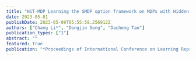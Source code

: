 ```yaml
---
title: "HiT-MDP Learning the SMDP option framework on MDPs with Hidden Temporal Variables"
date: 2023-05-01
publishDate: 2023-05-09T05:55:58.256912Z
authors: ["Chang Li*", "Dongjin Song", "Dacheng Tao"]
publication_types: ["1"]
abstract: ""
featured: True
publication: "*Proceedings of International Conference on Learning Representations (ICLR)*"
---
```

